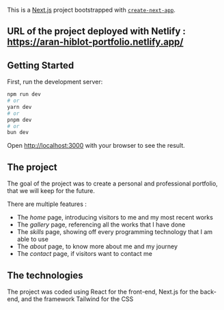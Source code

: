 This is a [Next.js](https://nextjs.org/) project bootstrapped with [`create-next-app`](https://github.com/vercel/next.js/tree/canary/packages/create-next-app).

## URL of the project deployed with Netlify : https://aran-hiblot-portfolio.netlify.app/

## Getting Started

First, run the development server:

```bash
npm run dev
# or
yarn dev
# or
pnpm dev
# or
bun dev
```

Open [http://localhost:3000](http://localhost:3000) with your browser to see the result.

## The project

The goal of the project was to create a personal and professional portfolio, that we will keep for the future.

There are multiple features :

-   The _home_ page, introducing visitors to me and my most recent works
-   The _gallery_ page, referencing all the works that I have done
-   The _skills_ page, showing off every programming technology that I am able to use
-   The _about_ page, to know more about me and my journey
-   The _contact_ page, if visitors want to contact me

## The technologies

The project was coded using React for the front-end, Next.js for the back-end, and the framework Tailwind for the CSS
